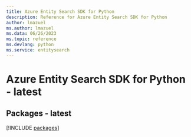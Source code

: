 ```yaml
---
title: Azure Entity Search SDK for Python
description: Reference for Azure Entity Search SDK for Python
author: lmazuel
ms.author: lmazuel
ms.data: 06/26/2023
ms.topic: reference
ms.devlang: python
ms.service: entitysearch
---
```

# Azure Entity Search SDK for Python - latest
## Packages - latest
[!INCLUDE [packages](entity-search-index.md)]
